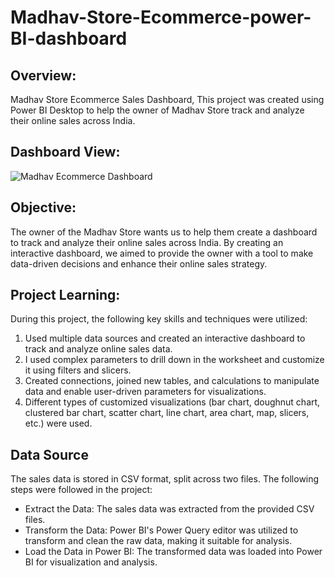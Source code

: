# Madhav-Store-Ecommerce-power-BI-dashboard

## Overview:
Madhav Store Ecommerce Sales Dashboard, This project was created using Power BI Desktop to help the owner of Madhav Store track and analyze their online sales across India.

## Dashboard View:
![Madhav Ecommerce Dashboard](https://github.com/user-attachments/assets/279c97bc-c2b9-4f8c-960e-4279e8a3f2ff)

## Objective:
The owner of the Madhav Store wants us to help them create a dashboard to track and analyze their online sales across India. By creating an interactive dashboard, we aimed to provide the owner with a tool to make data-driven decisions and enhance their online sales strategy.

## Project Learning:
During this project, the following key skills and techniques were utilized:
1. Used multiple data sources and created an interactive dashboard to track and analyze online sales data.
2. I used complex parameters to drill down in the worksheet and customize it using filters and slicers.
3. Created connections, joined new tables, and calculations to manipulate data and enable user-driven parameters for visualizations.
4. Different types of customized visualizations (bar chart, doughnut chart, clustered bar chart, scatter chart, line chart, area chart, map, slicers, etc.) were used.

## Data Source
The sales data is stored in CSV format, split across two files. The following steps were followed in the project:
* Extract the Data: The sales data was extracted from the provided CSV files.
* Transform the Data: Power BI's Power Query editor was utilized to transform and clean the raw data, making it suitable for analysis.
* Load the Data in Power BI: The transformed data was loaded into Power BI for visualization and analysis.

